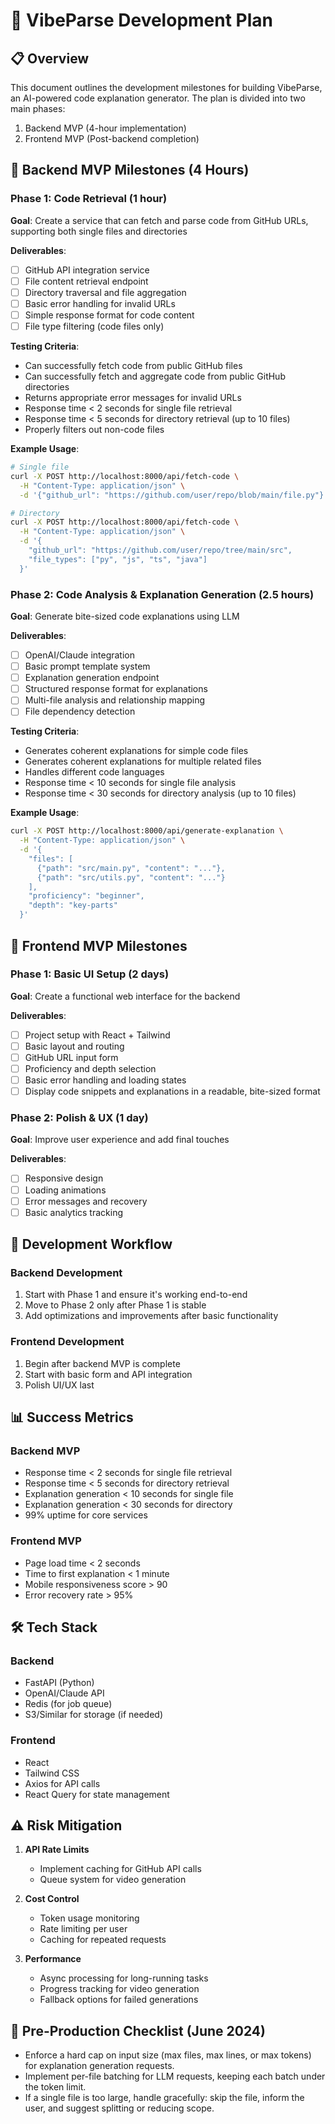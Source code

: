 # 🚀 VibeParse Development Plan

## 📋 Overview

This document outlines the development milestones for building VibeParse, an AI-powered code explanation generator. The plan is divided into two main phases:
1. Backend MVP (4-hour implementation)
2. Frontend MVP (Post-backend completion)

## 🎯 Backend MVP Milestones (4 Hours)

### Phase 1: Code Retrieval (1 hour)
**Goal**: Create a service that can fetch and parse code from GitHub URLs, supporting both single files and directories

**Deliverables**:
- [ ] GitHub API integration service
- [ ] File content retrieval endpoint
- [ ] Directory traversal and file aggregation
- [ ] Basic error handling for invalid URLs
- [ ] Simple response format for code content
- [ ] File type filtering (code files only)

**Testing Criteria**:
- Can successfully fetch code from public GitHub files
- Can successfully fetch and aggregate code from public GitHub directories
- Returns appropriate error messages for invalid URLs
- Response time < 2 seconds for single file retrieval
- Response time < 5 seconds for directory retrieval (up to 10 files)
- Properly filters out non-code files

**Example Usage**:
```bash
# Single file
curl -X POST http://localhost:8000/api/fetch-code \
  -H "Content-Type: application/json" \
  -d '{"github_url": "https://github.com/user/repo/blob/main/file.py"}'

# Directory
curl -X POST http://localhost:8000/api/fetch-code \
  -H "Content-Type: application/json" \
  -d '{
    "github_url": "https://github.com/user/repo/tree/main/src",
    "file_types": ["py", "js", "ts", "java"]
  }'
```

### Phase 2: Code Analysis & Explanation Generation (2.5 hours)
**Goal**: Generate bite-sized code explanations using LLM

**Deliverables**:
- [ ] OpenAI/Claude integration
- [ ] Basic prompt template system
- [ ] Explanation generation endpoint
- [ ] Structured response format for explanations
- [ ] Multi-file analysis and relationship mapping
- [ ] File dependency detection

**Testing Criteria**:
- Generates coherent explanations for simple code files
- Generates coherent explanations for multiple related files
- Handles different code languages
- Response time < 10 seconds for single file analysis
- Response time < 30 seconds for directory analysis (up to 10 files)

**Example Usage**:
```bash
curl -X POST http://localhost:8000/api/generate-explanation \
  -H "Content-Type: application/json" \
  -d '{
    "files": [
      {"path": "src/main.py", "content": "..."},
      {"path": "src/utils.py", "content": "..."}
    ],
    "proficiency": "beginner",
    "depth": "key-parts"
  }'
```

## 🎨 Frontend MVP Milestones

### Phase 1: Basic UI Setup (2 days)
**Goal**: Create a functional web interface for the backend

**Deliverables**:
- [ ] Project setup with React + Tailwind
- [ ] Basic layout and routing
- [ ] GitHub URL input form
- [ ] Proficiency and depth selection
- [ ] Basic error handling and loading states
- [ ] Display code snippets and explanations in a readable, bite-sized format

### Phase 2: Polish & UX (1 day)
**Goal**: Improve user experience and add final touches

**Deliverables**:
- [ ] Responsive design
- [ ] Loading animations
- [ ] Error messages and recovery
- [ ] Basic analytics tracking

## 🔄 Development Workflow

### Backend Development
1. Start with Phase 1 and ensure it's working end-to-end
2. Move to Phase 2 only after Phase 1 is stable
3. Add optimizations and improvements after basic functionality

### Frontend Development
1. Begin after backend MVP is complete
2. Start with basic form and API integration
3. Polish UI/UX last

## 📊 Success Metrics

### Backend MVP
- Response time < 2 seconds for single file retrieval
- Response time < 5 seconds for directory retrieval
- Explanation generation < 10 seconds for single file
- Explanation generation < 30 seconds for directory
- 99% uptime for core services

### Frontend MVP
- Page load time < 2 seconds
- Time to first explanation < 1 minute
- Mobile responsiveness score > 90
- Error recovery rate > 95%

## 🛠 Tech Stack

### Backend
- FastAPI (Python)
- OpenAI/Claude API
- Redis (for job queue)
- S3/Similar for storage (if needed)

### Frontend
- React
- Tailwind CSS
- Axios for API calls
- React Query for state management

## ⚠️ Risk Mitigation

1. **API Rate Limits**
   - Implement caching for GitHub API calls
   - Queue system for video generation

2. **Cost Control**
   - Token usage monitoring
   - Rate limiting per user
   - Caching for repeated requests

3. **Performance**
   - Async processing for long-running tasks
   - Progress tracking for video generation
   - Fallback options for failed generations 

## 🚦 Pre-Production Checklist (June 2024)
- Enforce a hard cap on input size (max files, max lines, or max tokens) for explanation generation requests.
- Implement per-file batching for LLM requests, keeping each batch under the token limit.
- If a single file is too large, handle gracefully: skip the file, inform the user, and suggest splitting or reducing scope. 